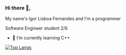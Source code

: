 ### Hi there 👋, 
My name's Igor Lisboa Fernandes
and I'm a programmer

Software Engineer student 2/6


- 🌱 I’m currently learning C++



[![Top Langs](https://github-readme-stats.vercel.app/api/top-langs/?username=igorliisboa&langs_count=8)](https://github.com/anuraghazra/github-readme-stats)

